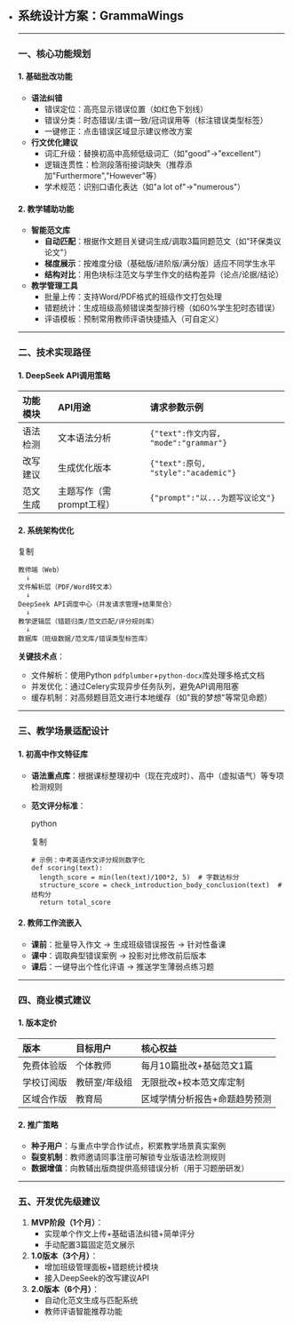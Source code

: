 - ## **系统设计方案：GrammaWings**

  ------

  ### **一、核心功能规划**

  #### **1. 基础批改功能**

  - **语法纠错**
    - 错误定位：高亮显示错误位置（如红色下划线）
    - 错误分类：时态错误/主谓一致/冠词误用等（标注错误类型标签）
    - 一键修正：点击错误区域显示建议修改方案
  - **行文优化建议**
    - 词汇升级：替换初高中高频低级词汇（如"good"→"excellent"）
    - 逻辑连贯性：检测段落衔接词缺失（推荐添加"Furthermore","However"等）
    - 学术规范：识别口语化表达（如"a lot of"→"numerous"）

  #### **2. 教学辅助功能**

  - **智能范文库**
    - **自动匹配**：根据作文题目关键词生成/调取3篇同题范文（如"环保类议论文"）
    - **梯度展示**：按难度分级（基础版/进阶版/满分版）适应不同学生水平
    - **结构对比**：用色块标注范文与学生作文的结构差异（论点/论据/结论）
  - **教学管理工具**
    - 批量上传：支持Word/PDF格式的班级作文打包处理
    - 错题统计：生成班级高频错误类型排行榜（如60%学生犯时态错误）
    - 评语模板：预制常用教师评语快捷插入（可自定义）

  ------

  ### **二、技术实现路径**

  #### **1. DeepSeek API调用策略**

  | 功能模块 | API用途                  | 请求参数示例                          |
  | :------- | :----------------------- | :------------------------------------ |
  | 语法检测 | 文本语法分析             | `{"text":作文内容, "mode":"grammar"}` |
  | 改写建议 | 生成优化版本             | `{"text":原句, "style":"academic"}`   |
  | 范文生成 | 主题写作（需prompt工程） | `{"prompt":"以...为题写议论文"}`      |

  #### **2. 系统架构优化**

  复制

  ```
  教师端（Web）  
    ↓  
  文件解析层（PDF/Word转文本）  
    ↓  
  DeepSeek API调度中心（并发请求管理+结果聚合）  
    ↓  
  教学逻辑层（错题归类/范文匹配/评分规则库）  
    ↓  
  数据库（班级数据/范文库/错误类型标签库）  
  ```

  **关键技术点**：

  - 文件解析：使用Python `pdfplumber`+`python-docx`库处理多格式文档
  - 并发优化：通过Celery实现异步任务队列，避免API调用阻塞
  - 缓存机制：对高频题目范文进行本地缓存（如"我的梦想"等常见命题）

  ------

  ### **三、教学场景适配设计**

  #### **1. 初高中作文特征库**

  - **语法重点库**：根据课标整理初中（现在完成时）、高中（虚拟语气）等专项检测规则

  - **范文评分标准**：

    python

    复制

    ```
    # 示例：中考英语作文评分规则数字化  
    def scoring(text):  
      length_score = min(len(text)/100*2, 5)  # 字数达标分  
      structure_score = check_introduction_body_conclusion(text)  # 结构分  
      return total_score  
    ```

  #### **2. 教师工作流嵌入**

  - **课前**：批量导入作文 → 生成班级错误报告 → 针对性备课
  - **课中**：调取典型错误案例 → 投影对比修改前后版本
  - **课后**：一键导出个性化评语 → 推送学生薄弱点练习题

  ------

  ### **四、商业模式建议**

  #### **1. 版本定价**

  | 版本       | 目标用户      | 核心权益                      |
  | :--------- | :------------ | :---------------------------- |
  | 免费体验版 | 个体教师      | 每月10篇批改+基础范文1篇      |
  | 学校订阅版 | 教研室/年级组 | 无限批改+校本范文库定制       |
  | 区域合作版 | 教育局        | 区域学情分析报告+命题趋势预测 |

  #### **2. 推广策略**

  - **种子用户**：与重点中学合作试点，积累教学场景真实案例
  - **裂变机制**：教师邀请同事注册可解锁专业版语法检测规则
  - **数据增值**：向教辅出版商提供高频错误分析（用于习题册研发）

  ------

  ### **五、开发优先级建议**

  1. **MVP阶段（1个月）**：
     - 实现单个作文上传+基础语法纠错+简单评分
     - 手动配置3篇固定范文展示
  2. **1.0版本（3个月）**：
     - 增加班级管理面板+错题统计模块
     - 接入DeepSeek的改写建议API
  3. **2.0版本（6个月）**：
     - 自动化范文生成与匹配系统
     - 教师评语智能推荐功能
